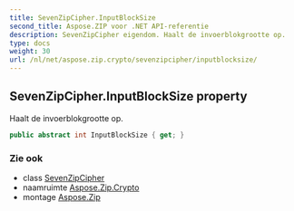 ```yaml
---
title: SevenZipCipher.InputBlockSize
second_title: Aspose.ZIP voor .NET API-referentie
description: SevenZipCipher eigendom. Haalt de invoerblokgrootte op.
type: docs
weight: 30
url: /nl/net/aspose.zip.crypto/sevenzipcipher/inputblocksize/
---
```

## SevenZipCipher.InputBlockSize property

Haalt de invoerblokgrootte op.

```csharp
public abstract int InputBlockSize { get; }
```

### Zie ook

* class [SevenZipCipher](../)
* naamruimte [Aspose.Zip.Crypto](../../sevenzipcipher/)
* montage [Aspose.Zip](../../../)



